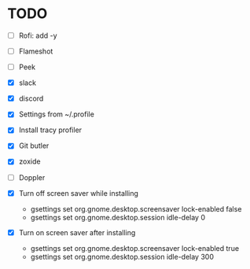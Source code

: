 # TODO

- [ ] Rofi: add -y
- [ ] Flameshot
- [ ] Peek

- [x] slack
- [x] discord
- [x] Settings from ~/.profile
- [x] Install tracy profiler
- [x] Git butler
- [x] zoxide
- [ ] Doppler

- [x] Turn off screen saver while installing

  - gsettings set org.gnome.desktop.screensaver lock-enabled false
  - gsettings set org.gnome.desktop.session idle-delay 0

- [x] Turn on screen saver after installing
  - gsettings set org.gnome.desktop.screensaver lock-enabled true
  - gsettings set org.gnome.desktop.session idle-delay 300
